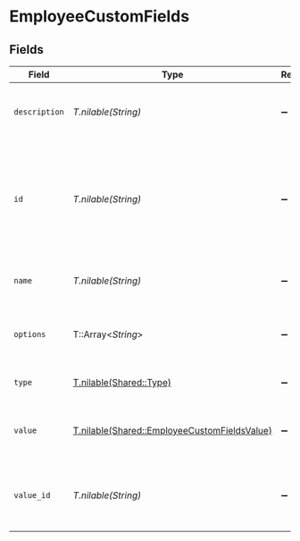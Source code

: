 # EmployeeCustomFields


## Fields

| Field                                                                                                        | Type                                                                                                         | Required                                                                                                     | Description                                                                                                  | Example                                                                                                      |
| ------------------------------------------------------------------------------------------------------------ | ------------------------------------------------------------------------------------------------------------ | ------------------------------------------------------------------------------------------------------------ | ------------------------------------------------------------------------------------------------------------ | ------------------------------------------------------------------------------------------------------------ |
| `description`                                                                                                | *T.nilable(String)*                                                                                          | :heavy_minus_sign:                                                                                           | The description of the custom field.                                                                         | The completion status of the employee's training.                                                            |
| `id`                                                                                                         | *T.nilable(String)*                                                                                          | :heavy_minus_sign:                                                                                           | The unique identifier for the custom field, which defaults to the name property if the ID is not accessible. | custom_field_123                                                                                             |
| `name`                                                                                                       | *T.nilable(String)*                                                                                          | :heavy_minus_sign:                                                                                           | The name of the custom field.                                                                                | Training Completion Status                                                                                   |
| `options`                                                                                                    | T::Array<*String*>                                                                                           | :heavy_minus_sign:                                                                                           | An array of possible options for the custom field.                                                           | ["Not Started","In Progress","Completed","Overdue"]                                                          |
| `type`                                                                                                       | [T.nilable(Shared::Type)](../../models/shared/type.md)                                                       | :heavy_minus_sign:                                                                                           | The type of the custom field.                                                                                |                                                                                                              |
| `value`                                                                                                      | [T.nilable(Shared::EmployeeCustomFieldsValue)](../../models/shared/employeecustomfieldsvalue.md)             | :heavy_minus_sign:                                                                                           | The value associated with the custom field.                                                                  |                                                                                                              |
| `value_id`                                                                                                   | *T.nilable(String)*                                                                                          | :heavy_minus_sign:                                                                                           | The unique identifier for the value of the custom field.                                                     | value_456                                                                                                    |